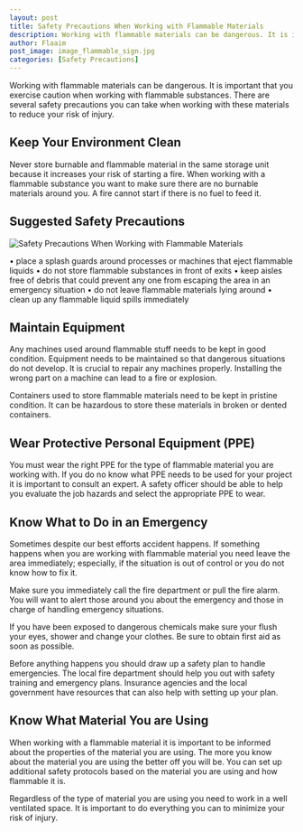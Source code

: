 ```yaml
---
layout: post
title: Safety Precautions When Working with Flammable Materials
description: Working with flammable materials can be dangerous. It is important that you exercise caution when working with flammable substances.
author: Flaaim
post_image: image_flammable_sign.jpg
categories: [Safety Precautions]
---
```


Working with flammable materials can be dangerous. It is important that you exercise caution when working with flammable substances.  There are several safety precautions you can take when working with these materials to reduce your risk of injury.

## Keep Your Environment Clean

Never store burnable and flammable material in the same storage unit because it increases your risk of starting a fire. When working with a flammable substance you want to make sure there are no burnable materials around you. A fire cannot start if there is no fuel to feed it.

## Suggested Safety Precautions
![Safety Precautions When Working with Flammable Materials](https://safetyworkblog.com/assets/image_flammable_sign.jpg)

•	place a splash guards around processes or machines that eject flammable liquids
•	do not store flammable substances in front of exits
•	keep aisles free of debris that could prevent any one from escaping the area in an emergency situation
•	do not leave flammable materials lying around
•	clean up any flammable liquid spills immediately

## Maintain Equipment


Any machines used around flammable stuff needs to be kept in good condition. Equipment needs to be maintained so that dangerous situations do not develop. It is crucial to repair any machines properly. Installing the wrong part on a machine can lead to a fire or explosion.


Containers used to store flammable materials need to be kept in pristine condition. It can be hazardous to store these materials in broken or dented containers.



## Wear Protective Personal Equipment (PPE)


You must wear the right PPE for the type of flammable material you are working with. If you do no know what PPE needs to be used for your project it is important to consult an expert. A safety officer should be able to help you evaluate the job hazards and select the appropriate PPE to wear.



## Know What to Do in an Emergency


Sometimes despite our best efforts accident happens. If something happens when you are working with flammable material you need leave the area immediately; especially, if the situation is out of control or you do not know how to fix it.


Make sure you immediately call the fire department or pull the fire alarm. You will want to alert those around you about the emergency and those in charge of handling emergency situations.


If you have been exposed to dangerous chemicals make sure your flush your eyes, shower and change your clothes. Be sure to obtain first aid as soon as possible.


Before anything happens you should draw up a safety plan to handle emergencies. The local fire department should help you out with safety training and emergency plans. Insurance agencies and the local government have resources that can also help with setting up your plan.



## Know What Material You are Using


When working with a flammable material it is important to be informed about the properties of the material you are using. The more you know about the material you are using the better off you will be. You can set up additional safety protocols based on the material you are using and how flammable it is.


Regardless of the type of material you are using you need to work in a well ventilated space. It is important to do everything you can to minimize your risk of injury.
